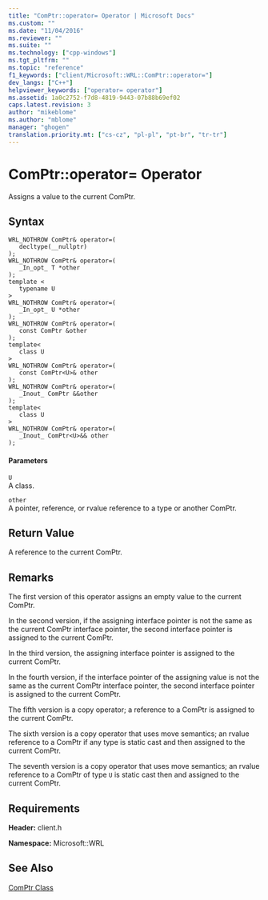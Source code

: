 ```yaml
---
title: "ComPtr::operator= Operator | Microsoft Docs"
ms.custom: ""
ms.date: "11/04/2016"
ms.reviewer: ""
ms.suite: ""
ms.technology: ["cpp-windows"]
ms.tgt_pltfrm: ""
ms.topic: "reference"
f1_keywords: ["client/Microsoft::WRL::ComPtr::operator="]
dev_langs: ["C++"]
helpviewer_keywords: ["operator= operator"]
ms.assetid: 1a0c2752-f7d8-4819-9443-07b88b69ef02
caps.latest.revision: 3
author: "mikeblome"
ms.author: "mblome"
manager: "ghogen"
translation.priority.mt: ["cs-cz", "pl-pl", "pt-br", "tr-tr"]
---
```

# ComPtr::operator= Operator
Assigns a value to the current ComPtr.  
  
## Syntax  
  
```  
WRL_NOTHROW ComPtr& operator=(  
   decltype(__nullptr)  
);  
WRL_NOTHROW ComPtr& operator=(  
   _In_opt_ T *other  
);  
template <  
   typename U  
>  
WRL_NOTHROW ComPtr& operator=(  
   _In_opt_ U *other  
);  
WRL_NOTHROW ComPtr& operator=(  
   const ComPtr &other  
);  
template<  
   class U  
>  
WRL_NOTHROW ComPtr& operator=(  
   const ComPtr<U>& other  
);  
WRL_NOTHROW ComPtr& operator=(  
   _Inout_ ComPtr &&other  
);  
template<  
   class U  
>  
WRL_NOTHROW ComPtr& operator=(  
   _Inout_ ComPtr<U>&& other  
);  
```  
  
#### Parameters  
 `U`  
 A class.  
  
 `other`  
 A pointer, reference, or rvalue reference to a type or another ComPtr.  
  
## Return Value  
 A reference to the current ComPtr.  
  
## Remarks  
 The first version of this operator assigns an empty value to the current ComPtr.  
  
 In the second version, if the assigning interface pointer is not the same as the current ComPtr interface pointer, the second interface pointer is assigned to the current ComPtr.  
  
 In the third version, the assigning interface pointer is assigned to the current ComPtr.  
  
 In the fourth version, if the interface pointer of the assigning value is not the same as the current ComPtr interface pointer, the second interface pointer is assigned to the current ComPtr.  
  
 The fifth version is a copy operator; a reference to a ComPtr is assigned to the current ComPtr.  
  
 The sixth version is a copy operator that uses move semantics; an rvalue reference to a ComPtr if any type is static cast and then assigned to the current ComPtr.  
  
 The seventh version is a copy operator that uses move semantics; an rvalue reference to a ComPtr of type `U` is static cast then and assigned to the current ComPtr.  
  
## Requirements  
 **Header:** client.h  
  
 **Namespace:** Microsoft::WRL  
  
## See Also  
 [ComPtr Class](../windows/comptr-class.md)